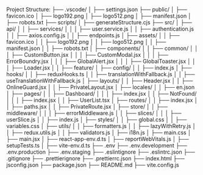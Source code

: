 Project Structure:
├── .vscode/
│  ├── settings.json
├── public/
│  ├── favicon.ico
│  ├── logo192.png
│  ├── logo512.png
│  ├── manifest.json
│  ├── robots.txt
├── scripts/
│  ├── generateStructure.cjs
├── src/
│  ├── api/
│  │  ├── services/
│  │  │  ├── user.service.js
│  │  ├── authentication.js
│  │  ├── axios.config.js
│  │  ├── endpoints.js
│  ├── assets/
│  │  ├── favicon.ico
│  │  ├── logo192.png
│  │  ├── logo512.png
│  │  ├── manifest.json
│  │  ├── robots.txt
│  ├── components/
│  │  ├── common/
│  │  │  ├── CustomButton.jsx
│  │  │  ├── CustomModal.jsx
│  │  │  ├── ErrorBoundry.jsx
│  │  │  ├── GlobalAlert.jsx
│  │  │  ├── GlobalToaster.jsx
│  │  │  ├── Loader.jsx
│  │  ├── feature/
│  ├── config/
│  │  ├── index.js
│  ├── hooks/
│  │  ├── reduxHooks.ts
│  │  ├── translationWithFallback.js
│  │  ├── useTranslationWithFallback.js
│  ├── layouts/
│  │  ├── Header.jsx
│  │  ├── OnlineGuard.jsx
│  │  ├── PrivateLayout.jsx
│  ├── locales/
│  │  ├── en.json
│  ├── pages/
│  │  ├── Dashboard/
│  │  │  ├── index.jsx
│  │  ├── NotFound/
│  │  │  ├── index.jsx
│  │  ├── UserList.tsx
│  ├── routes/
│  │  ├── index.jsx
│  │  ├── paths.jsx
│  │  ├── PrivateRoute.jsx
│  ├── store/
│  │  ├── middleware/
│  │  │  ├── errorMiddleware.js
│  │  ├── slices/
│  │  │  ├── userSlice.js
│  │  ├── index.js
│  ├── styles/
│  │  ├── global.css
│  │  ├── variables.css
│  ├── utils/
│  │  ├── formatters.js
│  │  ├── lazyWithRetry.js
│  │  ├── redux.utils.js
│  │  ├── validators.js
│  ├── i18n.js
│  ├── main.css
│  ├── main.jsx
│  ├── react-app-env.d.ts
│  ├── reportWebVitals.js
│  ├── setupTests.ts
│  ├── vite-env.d.ts
├── .env
├── .env.development
├── .env.production
├── .env.staging
├── .eslintignore
├── .eslintrc.json
├── .gitignore
├── .prettierignore
├── .prettierrc.json
├── index.html
├── jsconfig.json
├── package.json
├── README.md
├── vite.config.js
